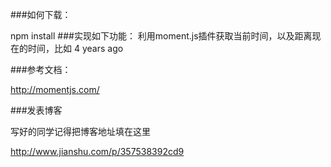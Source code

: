 ###如何下载：

npm install
###实现如下功能： 利用moment.js插件获取当前时间，以及距离现在的时间，比如 4 years ago

###参考文档：

http://momentjs.com/

###发表博客

写好的同学记得把博客地址填在这里

http://www.jianshu.com/p/357538392cd9

